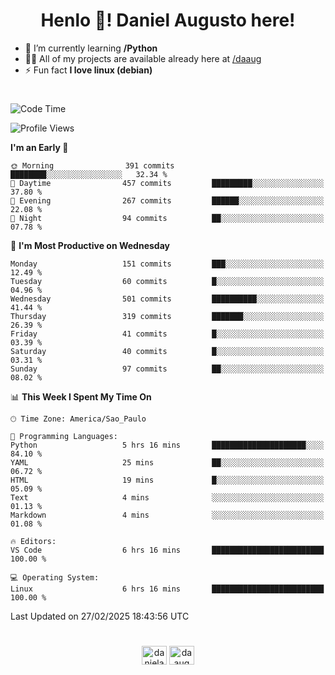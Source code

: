 <h1 align="center">Henlo 👋! Daniel Augusto here!</h1>

- 🌱 I’m currently learning **/Python**
- 👨‍💻 All of my projects are available already here at [/daaug](https://github.com/daaug)
- ⚡ Fun fact **I love linux (debian)**
<h1></h1>

<!--START_SECTION:waka-->
![Code Time](http://img.shields.io/badge/Code%20Time-43%20hrs%2029%20mins-blue)

![Profile Views](http://img.shields.io/badge/Profile%20Views-0-blue)

**I'm an Early 🐤** 

```text
🌞 Morning                391 commits         ████████░░░░░░░░░░░░░░░░░   32.34 % 
🌆 Daytime                457 commits         █████████░░░░░░░░░░░░░░░░   37.80 % 
🌃 Evening                267 commits         ██████░░░░░░░░░░░░░░░░░░░   22.08 % 
🌙 Night                  94 commits          ██░░░░░░░░░░░░░░░░░░░░░░░   07.78 % 
```
📅 **I'm Most Productive on Wednesday** 

```text
Monday                   151 commits         ███░░░░░░░░░░░░░░░░░░░░░░   12.49 % 
Tuesday                  60 commits          █░░░░░░░░░░░░░░░░░░░░░░░░   04.96 % 
Wednesday                501 commits         ██████████░░░░░░░░░░░░░░░   41.44 % 
Thursday                 319 commits         ███████░░░░░░░░░░░░░░░░░░   26.39 % 
Friday                   41 commits          █░░░░░░░░░░░░░░░░░░░░░░░░   03.39 % 
Saturday                 40 commits          █░░░░░░░░░░░░░░░░░░░░░░░░   03.31 % 
Sunday                   97 commits          ██░░░░░░░░░░░░░░░░░░░░░░░   08.02 % 
```


📊 **This Week I Spent My Time On** 

```text
🕑︎ Time Zone: America/Sao_Paulo

💬 Programming Languages: 
Python                   5 hrs 16 mins       █████████████████████░░░░   84.10 % 
YAML                     25 mins             ██░░░░░░░░░░░░░░░░░░░░░░░   06.72 % 
HTML                     19 mins             █░░░░░░░░░░░░░░░░░░░░░░░░   05.09 % 
Text                     4 mins              ░░░░░░░░░░░░░░░░░░░░░░░░░   01.13 % 
Markdown                 4 mins              ░░░░░░░░░░░░░░░░░░░░░░░░░   01.08 % 

🔥 Editors: 
VS Code                  6 hrs 16 mins       █████████████████████████   100.00 % 

💻 Operating System: 
Linux                    6 hrs 16 mins       █████████████████████████   100.00 % 
```


 Last Updated on 27/02/2025 18:43:56 UTC
<!--END_SECTION:waka-->

<h1></h1>
<p align="center">
<a href="https://linkedin.com/in/danielaug" target="blank"><img align="center" src="https://raw.githubusercontent.com/rahuldkjain/github-profile-readme-generator/master/src/images/icons/Social/linked-in-alt.svg" alt="danielaug" height="30" width="40" /></a> 
<a href="https://www.hackerrank.com/daaug" target="blank"><img align="center" src="https://raw.githubusercontent.com/rahuldkjain/github-profile-readme-generator/master/src/images/icons/Social/hackerrank.svg" alt="daaug" height="30" width="40" /></a>
</p>
